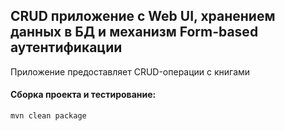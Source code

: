 ## CRUD приложение с Web UI, хранением данных в БД и механизм Form-based аутентификации

Приложение предоставляет CRUD-операции с книгами

#### Сборка проекта и тестирование:
```
mvn clean package
```